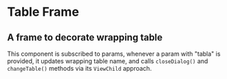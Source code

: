 # Table Frame

## A frame to decorate wrapping table

This component is subscribed to params, whenever a param with "tabla" is provided, it updates wrapping table name, and calls `closeDialog()` and `changeTable()` methods via its `ViewChild` approach.
